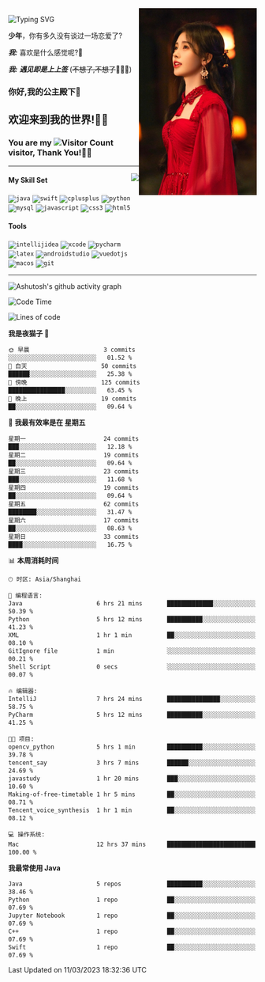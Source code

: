 <!-- **wql521/wql521** is a ✨ _special_ ✨ repository because its `README.md` (this file) appears on your GitHub profile. -->
<img align="right" width=239 src="https://github.com/wql521/wql521/blob/main/鞠婧祎.jpg">

![Typing SVG](https://readme-typing-svg.demolab.com?font=Fira+Code&weight=700&size=31&pause=1000&width=500&height=55&lines=Hi+there%2C+I%E2%80%98m+%E5%B0%98%E4%B8%96%E7%83%9F%E9%9B%A8%E5%AE%A2+!+%F0%9F%AB%B6%F0%9F%8F%BB;%E4%BD%A0%E5%A5%BD%2C+%E6%88%91%E6%98%AF+%E5%B0%98%E4%B8%96%E7%83%9F%E9%9B%A8%E5%AE%A2+!+%F0%9F%AB%B6%F0%9F%8F%BB)

  **少年**，你有多久没有谈过一场恋爱了?
    
  ***我:*** 喜欢是什么感觉呢?🤔
 
  ***我:*** ***遇见即是上上签*** (~~不想了,不想了~~🤦🏻‍♂️)
  ### 你好,我的公主殿下👑
## **欢迎来到我的世界!🥳🥳**

### You are my ![Visitor Count](https://profile-counter.glitch.me/wql521/count.svg) visitor, Thank You!🎉🎉
---


<!-- github-stats:start -->
<img align="right" height="168" src="https://github-readme-stats.vercel.app/api?username=wql521&show_icons=true&count_private=true&locale=cn"/>
<!-- github-stats:end -->


#### My Skill Set
<!-- languages:start -->
<!-- prettier-ignore-start -->
<!-- markdownlint-disable -->
<code><img height="20" src="http://simpleicons.p2hp.com/icons/java.svg" alt="java" /></code>
<code><img height="20" src="https://cdn.simpleicons.org/swift" alt="swift" /></code>
<code><img height="20" src="https://cdn.simpleicons.org/cplusplus" alt="cplusplus" /></code>
<code><img height="20" src="https://cdn.simpleicons.org/python" alt="python" /></code>
<code><img height="20" src="https://cdn.simpleicons.org/mysql" alt="mysql" /></code>
<code><img height="20" src="https://cdn.simpleicons.org/javascript" alt="javascript" /></code>
<code><img height="20" src="https://cdn.simpleicons.org/css3" alt="css3" /></code>
<code><img height="20" src="https://cdn.simpleicons.org/html5" alt="html5" /></code>
<!-- markdownlint-restore -->
<!-- prettier-ignore-end -->

<!-- languages:end -->

#### Tools

<!-- tools:start -->
<!-- prettier-ignore-start -->
<!-- markdownlint-disable -->
<code><img height="20" src="https://cdn.simpleicons.org/intellijidea" alt="intellijidea" /></code>
<code><img height="20" src="https://cdn.simpleicons.org/xcode" alt="xcode" /></code>
<code><img height="20" src="https://cdn.simpleicons.org/pycharm" alt="pycharm" /></code>
<code><img height="20" src="https://cdn.simpleicons.org/latex" alt="latex" /></code>
<code><img height="20" src="https://cdn.simpleicons.org/androidstudio" alt="androidstudio" /></code>
<code><img height="20" src="https://cdn.simpleicons.org/vuedotjs" alt="vuedotjs" /></code>
<code><img height="20" src="https://cdn.simpleicons.org/macos" alt="macos" /></code>
<code><img height="20" src="https://cdn.simpleicons.org/git" alt="git" /></code>
<!-- markdownlint-restore -->
<!-- prettier-ignore-end -->

<!-- tools:end -->

___

![Ashutosh's github activity graph](https://github-readme-activity-graph.cyclic.app/graph?username=wql521&theme=github-light)


<!--START_SECTION:waka-->
![Code Time](http://img.shields.io/badge/Code%20Time-44%20hrs-blue)

![Lines of code](https://img.shields.io/badge/%E4%BB%8E%E3%80%8CHello%20World%E3%80%8D%E8%B5%B7%E6%88%91%E5%B7%B2%E7%BB%8F%E5%86%99%E4%BA%86-39.6%20thousand%20%E8%A1%8C%E4%BB%A3%E7%A0%81-blue)

**我是夜猫子 🦉** 

```text
🌞 早晨                     3 commits           ░░░░░░░░░░░░░░░░░░░░░░░░░   01.52 % 
🌆 白天                     50 commits          ██████░░░░░░░░░░░░░░░░░░░   25.38 % 
🌃 傍晚                     125 commits         ████████████████░░░░░░░░░   63.45 % 
🌙 晚上                     19 commits          ██░░░░░░░░░░░░░░░░░░░░░░░   09.64 % 
```
📅 **我最有效率是在 星期五** 

```text
星期一                      24 commits          ███░░░░░░░░░░░░░░░░░░░░░░   12.18 % 
星期二                      19 commits          ██░░░░░░░░░░░░░░░░░░░░░░░   09.64 % 
星期三                      23 commits          ███░░░░░░░░░░░░░░░░░░░░░░   11.68 % 
星期四                      19 commits          ██░░░░░░░░░░░░░░░░░░░░░░░   09.64 % 
星期五                      62 commits          ████████░░░░░░░░░░░░░░░░░   31.47 % 
星期六                      17 commits          ██░░░░░░░░░░░░░░░░░░░░░░░   08.63 % 
星期日                      33 commits          ████░░░░░░░░░░░░░░░░░░░░░   16.75 % 
```


📊 **本周消耗时间** 

```text
🕑︎ 时区: Asia/Shanghai

💬 编程语言: 
Java                     6 hrs 21 mins       █████████████░░░░░░░░░░░░   50.39 % 
Python                   5 hrs 12 mins       ██████████░░░░░░░░░░░░░░░   41.23 % 
XML                      1 hr 1 min          ██░░░░░░░░░░░░░░░░░░░░░░░   08.10 % 
GitIgnore file           1 min               ░░░░░░░░░░░░░░░░░░░░░░░░░   00.21 % 
Shell Script             0 secs              ░░░░░░░░░░░░░░░░░░░░░░░░░   00.07 % 

🔥 编辑器: 
IntelliJ                 7 hrs 24 mins       ███████████████░░░░░░░░░░   58.75 % 
PyCharm                  5 hrs 12 mins       ██████████░░░░░░░░░░░░░░░   41.25 % 

🐱‍💻 项目: 
opencv_python            5 hrs 1 min         ██████████░░░░░░░░░░░░░░░   39.78 % 
tencent_say              3 hrs 7 mins        ██████░░░░░░░░░░░░░░░░░░░   24.69 % 
javastudy                1 hr 20 mins        ███░░░░░░░░░░░░░░░░░░░░░░   10.60 % 
Making-of-free-timetable 1 hr 5 mins         ██░░░░░░░░░░░░░░░░░░░░░░░   08.71 % 
Tencent_voice_synthesis  1 hr 1 min          ██░░░░░░░░░░░░░░░░░░░░░░░   08.12 % 

💻 操作系统: 
Mac                      12 hrs 37 mins      █████████████████████████   100.00 % 
```

**我最常使用 Java** 

```text
Java                     5 repos             ██████████░░░░░░░░░░░░░░░   38.46 % 
Python                   1 repo              ██░░░░░░░░░░░░░░░░░░░░░░░   07.69 % 
Jupyter Notebook         1 repo              ██░░░░░░░░░░░░░░░░░░░░░░░   07.69 % 
C++                      1 repo              ██░░░░░░░░░░░░░░░░░░░░░░░   07.69 % 
Swift                    1 repo              ██░░░░░░░░░░░░░░░░░░░░░░░   07.69 % 
```




 Last Updated on 11/03/2023 18:32:36 UTC
<!--END_SECTION:waka-->


